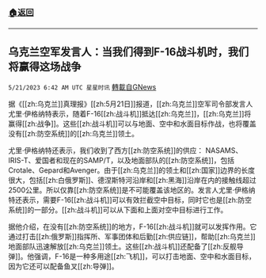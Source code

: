 ###  [:house:返回](README.md)
---


## 乌克兰空军发言人：当我们得到F-16战斗机时，我们将赢得这场战争
`5/21/2023 6:42 AM UTC 星星时讯` [轉載自GNews](https://gnews.org/articles/1318176)



据《[[zh:乌克兰]]真理报》[[zh:5月21日]]报道，[[zh:乌克兰]]空军司令部发言人尤里·伊格纳特表示，随着F-16[[zh:战斗机]]抵达[[zh:乌克兰]]，[[zh:乌克兰]]将赢得[[zh:战争]]。这些[[zh:战斗机]]可以与地面、空中和水面目标作战，也将覆盖没有[[zh:防空系统]]的[[zh:乌克兰]]领土。

尤里·伊格纳特还表示，我们收到了西方[[zh:防空系统]]的供应： NASAMS、IRIS-T、爱国者和现在的SAMP/T，以及地面部队的[[zh:防空系统]]，包括Crotale、Gepard和Avenger。由于[[zh:乌克兰]]的领土和[[zh:国家]]边界的长度很大，包括[[zh:白俄罗斯]]、德涅斯特河沿岸和[[zh:黑海]]沿岸在内的接触线超过2500公里。所以仅靠[[zh:防空系统]]是不可能覆盖该地区的。发言人尤里·伊格纳特还表示，需要F-16[[zh:战斗机]]可以有效拦截空中目标，同时它也是[[zh:防空系统]]的一部分。[[zh:战斗机]]可以从下面和上面对空中目标进行工作。

据他介绍，在没有[[zh:防空系统]]的地方，F-16[[zh:战斗机]]就可以发挥作用。它通过打击[[zh:俄罗斯]]指挥所、军事团体和后勤[[zh:供应链]]，帮助[[zh:乌克兰]]地面部队迅速解放[[zh:乌克兰]]领土。这些[[zh:战斗机]]还配备了[[zh:反舰导弹]]。他强调，F-16是一种多用途[[zh:飞机]]，可以打击地面、空中和水面目标，因为它还可以配备鱼叉[[zh:导弹]]。
